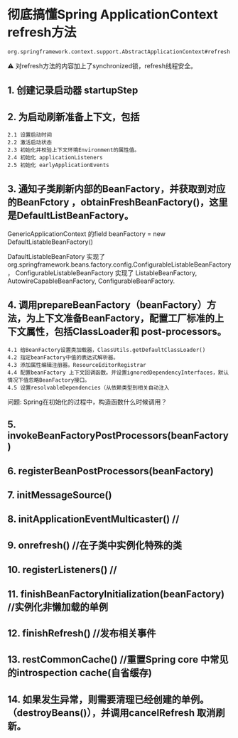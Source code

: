 # 彻底搞懂Spring ApplicationContext refresh方法

`org.springframework.context.support.AbstractApplicationContext#refresh`

⚠️ 对refresh方法的内容加上了synchronized锁，refresh线程安全。

## 1. 创建记录启动器 startupStep

## 2. 为启动刷新准备上下文，包括
    2.1 设置启动时间
    2.2 激活启动状态
    2.3 初始化并校验上下文环境Environment的属性值。
    2.4 初始化 applicationListeners
    2.5 初始化 earlyApplicationEvents

## 3. 通知子类刷新内部的BeanFactory，并获取到对应的BeanFctory ，obtainFreshBeanFactory()，这里是DefaultListBeanFactory。
GenericApplicationContext 的field beanFactory = new DefaultListableBeanFactory()

DafaultListableBeanFatory 实现了org.springframework.beans.factory.config.ConfigurableListableBeanFactory， 
ConfigurableListableBeanFactory 实现了 ListableBeanFactory, AutowireCapableBeanFactory, ConfigurableBeanFactory.


## 4. 调用prepareBeanFactory（beanFactory）方法，为上下文准备BeanFactory，配置工厂标准的上下文属性，包括ClassLoader和 post-processors。
    4.1 给BeanFactory设置类加载器，ClassUtils.getDefaultClassLoader()
    4.2 指定beanFactory中值的表达式解析器。
    4.3 添加属性编辑注册器。ResourceEditorRegistrar
    4.4 配置beanFactory 上下文回调函数。并设置ignoredDependencyInterfaces，默认情况下值忽略BeanFactory接口。
    4.5 设置resolvableDependencies（从依赖类型到相关自动注入

问题: Spring在初始化的过程中，构造函数什么时候调用？

## 5. invokeBeanFactoryPostProcessors(beanFactory)

## 6. registerBeanPostProcessors(beanFactory)

## 7. initMessageSource()

## 8. initApplicationEventMulticaster()  //

## 9. onrefresh() //在子类中实例化特殊的类

## 10. registerListeners()  //

## 11. finishBeanFactoryInitialization(beanFactory) //实例化非懒加载的单例

## 12. finishRefresh() //发布相关事件

## 13. restCommonCache() //重置Spring core 中常见的introspection cache(自省缓存)

## 14. 如果发生异常，则需要清理已经创建的单例。（destroyBeans()），并调用cancelRefresh 取消刷新。

